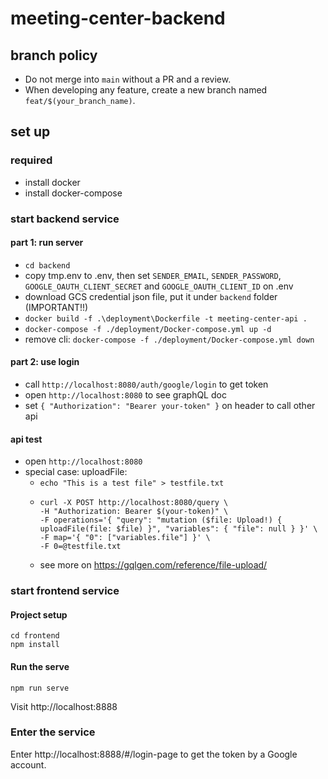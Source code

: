 # meeting-center-backend

## branch policy
- Do not merge into `main` without a PR and a review.
- When developing any feature, create a new branch named `feat/$(your_branch_name)`.

## set up
### required
- install docker
- install docker-compose

### start backend service
#### part 1: run server
- `cd backend`
- copy tmp.env to .env, then set `SENDER_EMAIL`, `SENDER_PASSWORD`, `GOOGLE_OAUTH_CLIENT_SECRET` and `GOOGLE_OAUTH_CLIENT_ID` on .env
- download GCS credential json file, put it under `backend` folder (IMPORTANT!!)
- `docker build -f .\deployment\Dockerfile -t meeting-center-api .`
- `docker-compose -f ./deployment/Docker-compose.yml up -d`
- remove cli: `docker-compose -f ./deployment/Docker-compose.yml down`
#### part 2: use login
- call `http://localhost:8080/auth/google/login` to get token
- open `http://localhost:8080` to see graphQL doc
- set `{ "Authorization": "Bearer your-token" }` on header to call other api

#### api test
- open `http://localhost:8080`
- special case: uploadFile:
    - `echo "This is a test file" > testfile.txt`
    - 
        ```
        curl -X POST http://localhost:8080/query \
        -H "Authorization: Bearer $(your-token)" \
        -F operations='{ "query": "mutation ($file: Upload!) { uploadFile(file: $file) }", "variables": { "file": null } }' \
        -F map='{ "0": ["variables.file"] }' \
        -F 0=@testfile.txt
        ```
    - see more on https://gqlgen.com/reference/file-upload/

### start frontend service

#### Project setup
```
cd frontend
npm install
```

#### Run the serve
```
npm run serve
```

Visit http://localhost:8888

### Enter the service
Enter http://localhost:8888/#/login-page to get the token by a Google account.